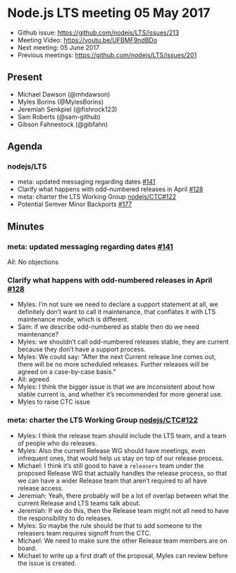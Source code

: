 # Node.js LTS meeting 05 May 2017

- Github issue: https://github.com/nodejs/LTS/issues/213
- Meeting Video: https://youtu.be/UFBMF9ndBDo
- Next meeting: 05 June 2017
- Previous meetings: https://github.com/nodejs/LTS/issues/201

## Present

- Michael Dawson (@mhdawson)
- Myles Borins (@MylesBorins)
- Jeremiah Senkpiel (@fishrock123)
- Sam Roberts (@sam-github)
- Gibson Fahnestock (@gibfahn)


## Agenda

### nodejs/LTS
- meta: updated messaging regarding dates [#141](https://github.com/nodejs/LTS/pull/141)
- Clarify what happens with odd-numbered releases in April [#128](https://github.com/nodejs/LTS/pull/128)
- meta: charter the LTS Working Group [nodejs/CTC#122](https://github.com/nodejs/CTC/pull/122)
- Potential Semver Minor Backports [#177](https://github.com/nodejs/LTS/issues/188)


## Minutes

### meta: updated messaging regarding dates [#141](https://github.com/nodejs/LTS/pull/141)

All: No objections


### Clarify what happens with odd-numbered releases in April [#128](https://github.com/nodejs/LTS/pull/128)

- Myles: I’m not sure we need to declare a support statement at all, we
  definitely don’t want to call it maintenance, that conflates it with LTS
  maintenance mode, which is different.
- Sam: if we describe odd-numbered as stable then do we need maintenance?
- Myles: we shouldn’t call odd-numbered releases stable, they are current
  because they don’t have a support process.
- Myles: We could say: “After the next Current release line comes out, there
  will be no more scheduled releases. Further releases will be agreed on a
  case-by-case basis.”
- All: agreed
- Myles: I think the bigger issue is that we are inconsistent about how stable
  current is, and whether it’s recommended for more general use.
- Myles to raise CTC issue

### meta: charter the LTS Working Group [nodejs/CTC#122](https://github.com/nodejs/CTC/pull/122)

 - Myles: I think the release team should include the LTS team, and a team of
   people who do releases.
 - Myles: Also the current Release WG should have meetings, even infrequent
   ones, that would help us stay on top of our release process.
 - Michael: I think it’s still good to have a `releasers` team under the
   proposed Release WG that actually handles the release process, so that we
   can have a wider Release team that aren’t required to all have release
   access.
- Jeremiah: Yeah, there probably will be a lot of overlap between what the
  current Release and LTS teams talk about.
- Jeremiah: If we do this, then the Release team might not all need to have the
  responsibility to do releases.
- Myles: So maybe the rule should be that to add someone to the releasers team
  requires signoff from the CTC.
- Michael: We need to make sure the other Release team members are on board.
- Michael to write up a first draft of the proposal, Myles can review before
  the issue is created.


